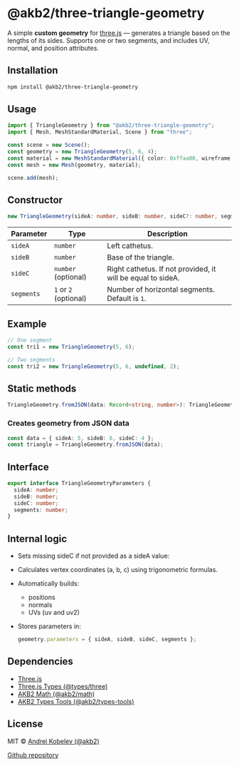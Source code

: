 # @akb2/three-triangle-geometry

A simple **custom geometry** for [three.js](https://threejs.org) — generates a triangle based on the lengths of its sides. Supports one or two segments, and includes UV, normal, and position attributes.

## Installation

```bash
npm install @akb2/three-triangle-geometry
```

## Usage

```ts
import { TriangleGeometry } from "@akb2/three-triangle-geometry";
import { Mesh, MeshStandardMaterial, Scene } from "three";

const scene = new Scene();
const geometry = new TriangleGeometry(5, 6, 4);
const material = new MeshStandardMaterial({ color: 0xffaa00, wireframe: true });
const mesh = new Mesh(geometry, material);

scene.add(mesh);
```

## Constructor

```ts
new TriangleGeometry(sideA: number, sideB: number, sideC?: number, segments?: number);
```

| Parameter   | Type                  | Description                                                                           |
|-------------|-----------------------|---------------------------------------------------------------------------------------|
| `sideA`     | `number`              | Left cathetus.                                                                        |
| `sideB`     | `number`              | Base of the triangle.                                                                 |
| `sideC`     | `number` (optional)   | Right cathetus. If not provided, it will be equal to sideA.                           |
| `segments`  | `1` or `2` (optional) | Number of horizontal segments. Default is `1`.                                        |

## Example

```ts
// One segment
const tri1 = new TriangleGeometry(5, 6);

// Two segments
const tri2 = new TriangleGeometry(5, 6, undefined, 2);
```

## Static methods

```ts
TriangleGeometry.fromJSON(data: Record<string, number>): TriangleGeometry;
```

### Creates geometry from JSON data

```ts
const data = { sideA: 5, sideB: 6, sideC: 4 };
const triangle = TriangleGeometry.fromJSON(data);
```

## Interface

```ts
export interface TriangleGeometryParameters {
  sideA: number;
  sideB: number;
  sideC: number;
  segments: number;
}
```

## Internal logic

* Sets missing sideC if not provided as a sideA value:
* Calculates vertex coordinates (a, b, c) using trigonometric formulas.
* Automatically builds:
  * positions
  * normals
  * UVs (uv and uv2)
* Stores parameters in:

  ```ts
  geometry.parameters = { sideA, sideB, sideC, segments };
  ```

## Dependencies

* [Three.js](https://www.npmjs.com/package/three)
* [Three.js Types (@types/three)](https://www.npmjs.com/package/@types/three)
* [AKB2 Math (@akb2/math)](https://www.npmjs.com/package/@akb2/math)
* [AKB2 Types Tools (@akb2/types-tools)](https://www.npmjs.com/package/@akb2/types-tools)

## License

MIT © [Andrei Kobelev (@akb2)](https://github.com/akb2)

[Github repository](https://github.com/akb2/three-triangle-geometry)

